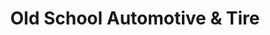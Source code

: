 ---
title: "Old School Automotive & Tire"
url: /west-columbia/old-school-automotive-und-tire/
shop: Autowerkstatt
---